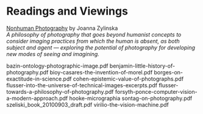 # Readings and Viewings



[Nonhuman Photography](https://mitpress.mit.edu/books/nonhuman-photography) by Joanna Zylinska<br />
*A philosophy of photography that goes beyond humanist concepts to consider imaging practices from which the human is absent, as both subject and agent — exploring the potential of photography for developing new modes of seeing and imagining.*

bazin-ontology-photographic-image.pdfbenjamin-little-history-of-photography.pdfbioy-casares-the-invention-of-morel.pdfborges-on-exactitude-in-science.pdfcohen-epistemic-value-of-photographs.pdfflusser-into-the-universe-of-technical-images-excerpts.pdfflusser-towards-a-philosophy-of-photography.pdfforsyth-ponce-computer-vision-a-modern-approach.pdfhooke-micrographiasontag-on-photography.pdfszeliski_book_20100903_draft.pdfvirilio-the-vision-machine.pdf